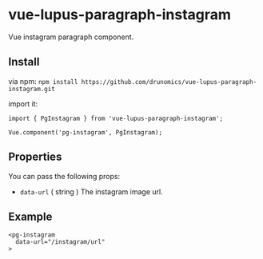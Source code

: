 # vue-lupus-paragraph-instagram
Vue instagram paragraph component.



## Install

via npm:
`npm install https://github.com/drunomics/vue-lupus-paragraph-instagram.git`


import it:

```
import { PgInstagram } from 'vue-lupus-paragraph-instagram';

Vue.component('pg-instagram', PgInstagram);
```

## Properties
You can pass the following props:

- `data-url` ( string )
  The instagram image url.

## Example
```
<pg-instagram
  data-url="/instagram/url"
>
```
